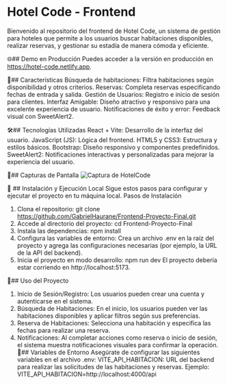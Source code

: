 # Hotel Code - Frontend
Bienvenido al repositorio del frontend de Hotel Code, un sistema de gestión para hoteles que permite a los usuarios buscar habitaciones disponibles, realizar reservas, y gestionar su estadía de manera cómoda y eficiente.

🌐## Demo en Producción
Puedes acceder a la versión en producción en https://hotel-code.netlify.app.

🚀## Características
Búsqueda de habitaciones: Filtra habitaciones según disponibilidad y otros criterios.
Reservas: Completa reservas especificando fechas de entrada y salida.
Gestión de Usuarios: Registro e inicio de sesión para clientes.
Interfaz Amigable: Diseño atractivo y responsivo para una excelente experiencia de usuario.
Notificaciones de éxito y error: Feedback visual con SweetAlert2.

🛠️## Tecnologías Utilizadas
React + Vite: Desarrollo de la interfaz del usuario.
JavaScript (JS): Lógica del frontend.
HTML5 y CSS3: Estructura y estilos básicos.
Bootstrap: Diseño responsivo y componentes predefinidos.
SweetAlert2: Notificaciones interactivas y personalizadas para mejorar la experiencia del usuario.

📸## Capturas de Pantalla
![Captura de HotelCode](https://github.com/user-attachments/assets/4daab127-8699-47ac-b418-fe02a37d5d9f)



📂 ## Instalación y Ejecución Local
Sigue estos pasos para configurar y ejecutar el proyecto en tu máquina local.
Pasos de Instalación
1. Clona el repositorio:
  git clone https://github.com/GabrielHaurane/Frontend-Proyecto-Final.git
2. Accede al directorio del proyecto:
   cd Frontend-Proyecto-Final
3. Instala las dependencias:
   npm install
4. Configura las variables de entorno: Crea un archivo .env en la raíz del proyecto y agrega las configuraciones necesarias (por ejemplo, la URL de la API del backend).
5. Inicia el proyecto en modo desarrollo:
   npm run dev
El proyecto debería estar corriendo en http://localhost:5173.

 📖## Uso del Proyecto
1. Inicio de Sesión/Registro: Los usuarios pueden crear una cuenta y autenticarse en el sistema.
2. Búsqueda de Habitaciones: En el inicio, los usuarios pueden ver las habitaciones disponibles y aplicar filtros según sus preferencias.
3. Reserva de Habitaciones: Selecciona una habitación y especifica las fechas para realizar una reserva.
4. Notificaciones: Al completar acciones como reserva o inicio de sesión, el sistema muestra notificaciones visuales para confirmar la operación.
📄## Variables de Entorno
Asegúrate de configurar las siguientes variables en el archivo .env:
VITE_API_HABITACION: URL del backend para realizar las solicitudes de las habitaciones y reservas.
Ejemplo:
VITE_API_HABITACION=http://localhost:4000/api
